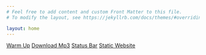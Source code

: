 ```yaml
---
# Feel free to add content and custom Front Matter to this file.
# To modify the layout, see https://jekyllrb.com/docs/themes/#overriding-theme-defaults

layout: home
---
```

<a href ="https://asciinema.org/a/Bjjsr3YKclblyswyBj1ioyfPs">Warm Up</a>
<a href ="https://asciinema.org/a/fNqQxrhKkFkM2D8yb665NU06E">Download Mp3</a>
<a href ="https://asciinema.org/a/KGxfOHVLzU7XjOqPebGBU83eW">Status Bar</a>
<a href = "https://asciinema.org/a/S4J85iWDszHgQXfQlcM6dy9YB">Static Website</a>

